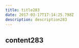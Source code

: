 ```yaml
---
title: title283
date: 2017-03-17T17:14:25.798Z
description: description283
---
```


## content283
  
